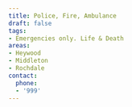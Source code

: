 ```yaml
---
title: Police, Fire, Ambulance
draft: false
tags:
- Emergencies only. Life & Death
areas:
- Heywood
- Middleton
- Rochdale
contact:
  phone:
  - '999'
---
```


